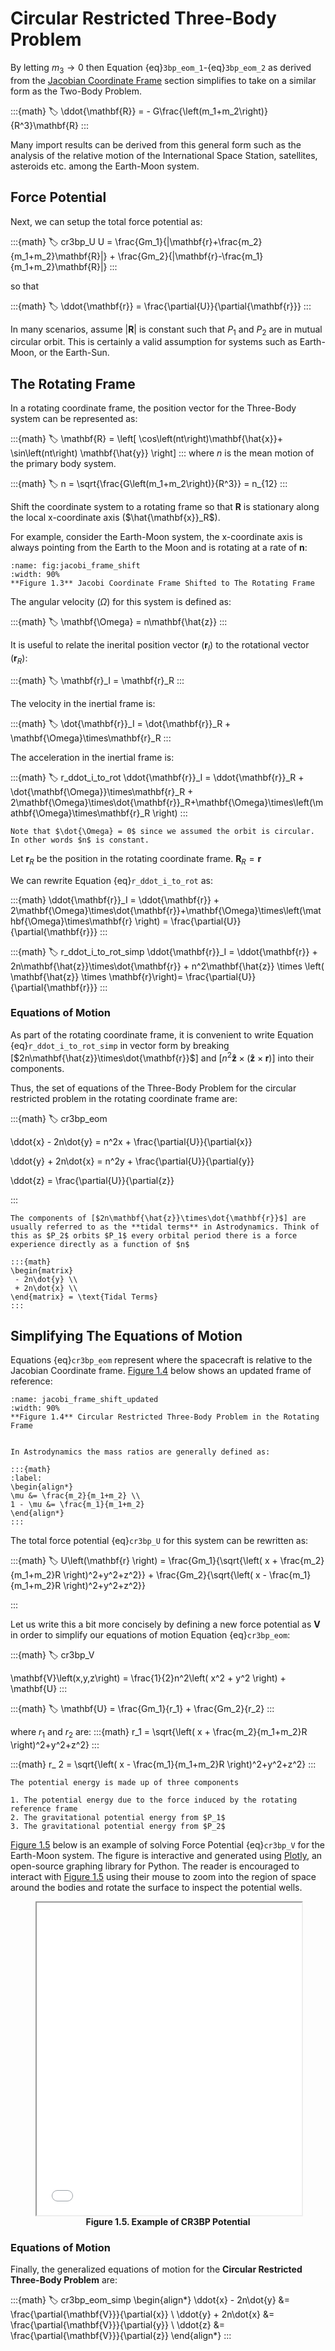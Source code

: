 
# Circular Restricted Three-Body Problem 

By letting $m_3 \rightarrow 0$ then Equation {eq}`3bp_eom_1`-{eq}`3bp_eom_2` as derived from the [Jacobian Coordinate Frame](./three_body_problem.md/#jacobian-coordinate-frame) section simplifies to take on a similar form as the Two-Body Problem.

:::{math}
:label:
\ddot{\mathbf{R}} = - G\frac{\left(m_1+m_2\right)}{R^3}\mathbf{R}
:::

Many import results can be derived from this general form such as the analysis of the relative motion of the International Space Station, satellites, asteroids etc. among the Earth-Moon system.

## Force Potential

Next, we can setup the total force potential as:

:::{math}
:label: cr3bp_U
U = \frac{Gm_1}{|\mathbf{r}+\frac{m_2}{m_1+m_2}\mathbf{R}|} + \frac{Gm_2}{|\mathbf{r}-\frac{m_1}{m_1+m_2}\mathbf{R}|} 
:::

so that 

:::{math}
:label:
\ddot{\mathbf{r}} = \frac{\partial{U}}{\partial{\mathbf{r}}}
:::

In many scenarios, assume $|\mathbf{R}|$ is constant such that $P_1$ and $P_2$ are in mutual circular orbit. This is certainly a valid assumption for systems such as Earth-Moon, or the Earth-Sun. 


## The Rotating Frame

In a rotating coordinate frame, the position vector for the Three-Body system can be represented as:

:::{math}
:label:
\mathbf{R} = \left[ \cos\left(nt\right)\mathbf{\hat{x}}+ \sin\left(nt\right) \mathbf{\hat{y}} \right]
:::
where $n$ is the mean motion of the primary body system.

:::{math}
:label:
n = \sqrt{\frac{G\left(m_1+m_2\right)}{R^3}} = n_{12}
:::

Shift the coordinate system to a rotating frame so that $\mathbf{R}$ is stationary along the local x-coordinate axis ($\hat{\mathbf{x}}_R$). 

For example, consider the Earth-Moon system, the x-coordinate axis is always pointing from the Earth to the Moon and is rotating at a rate of $\mathbf{n}$:

```{figure} ./figures/jacobi_frame_shift.png
:name: fig:jacobi_frame_shift
:width: 90%
**Figure 1.3** Jacobi Coordinate Frame Shifted to The Rotating Frame
```

The angular velocity ($\Omega$) for this system is defined as:

:::{math}
:label:
\mathbf{\Omega} = n\mathbf{\hat{z}}
:::

It is useful to relate the inerital position vector ($\mathbf{r}_I$) to the rotational vector ($\mathbf{r}_R$):

:::{math}
:label:
\mathbf{r}_I = \mathbf{r}_R
:::

The velocity in the inertial frame is:

:::{math}
:label:
\dot{\mathbf{r}}_I = \dot{\mathbf{r}}_R + \mathbf{\Omega}\times\mathbf{r}_R
:::

The acceleration in the inertial frame is:

:::{math}
:label: r_ddot_i_to_rot
\ddot{\mathbf{r}}_I = \ddot{\mathbf{r}}_R + \dot{\mathbf{\Omega}}\times\mathbf{r}_R + 2\mathbf{\Omega}\times\dot{\mathbf{r}}_R+\mathbf{\Omega}\times\left(\mathbf{\Omega}\times\mathbf{r}_R \right)
:::

```{important}
Note that $\dot{\Omega} = 0$ since we assumed the orbit is circular. In other words $n$ is constant.
```

Let $\mathbf{r}_R$ be the position in the rotating coordinate frame. $\mathbf{R}_R = \mathbf{r}$

We can rewrite Equation {eq}`r_ddot_i_to_rot` as:

:::{math}
\ddot{\mathbf{r}}_I = \ddot{\mathbf{r}} + 2\mathbf{\Omega}\times\dot{\mathbf{r}}+\mathbf{\Omega}\times\left(\mathbf{\Omega}\times\mathbf{r} \right) = \frac{\partial{U}}{\partial{\mathbf{r}}}
:::

:::{math}
:label: r_ddot_i_to_rot_simp
\ddot{\mathbf{r}}_I = \ddot{\mathbf{r}} + 2n\mathbf{\hat{z}}\times\dot{\mathbf{r}} + n^2\mathbf{\hat{z}} \times \left( \mathbf{\hat{z}} \times \mathbf{r}\right)= \frac{\partial{U}}{\partial{\mathbf{r}}}
:::

### Equations of Motion

As part of the rotating coordinate frame, it is convenient to write Equation {eq}`r_ddot_i_to_rot_simp` in vector form by breaking [$2n\mathbf{\hat{z}}\times\dot{\mathbf{r}}$] and [$n^2\mathbf{\hat{z}} \times \left( \mathbf{\hat{z}} \times \mathbf{r}\right)$] into their components.

Thus, the set of equations of the Three-Body Problem for the circular restricted problem in the rotating coordinate frame are:

:::{math}
:label: cr3bp_eom

\ddot{x} - 2n\dot{y} = n^2x + \frac{\partial{U}}{\partial{x}}

\ddot{y} + 2n\dot{x} = n^2y + \frac{\partial{U}}{\partial{y}}

\ddot{z} = \frac{\partial{U}}{\partial{z}}

:::

```{note}
The components of [$2n\mathbf{\hat{z}}\times\dot{\mathbf{r}}$] are usually referred to as the **tidal terms** in Astrodynamics. Think of this as $P_2$ orbits $P_1$ every orbital period there is a force experience directly as a function of $n$

:::{math}
\begin{matrix}
 - 2n\dot{y} \\  
 + 2n\dot{x} \\  
\end{matrix} = \text{Tidal Terms}
:::

```

## Simplifying The Equations of Motion

Equations {eq}`cr3bp_eom` represent where the spacecraft is relative to the Jacobian Coordinate frame. [Figure 1.4](jacobi_frame_shift_updated) below shows an updated frame of reference:


```{figure} ./figures/jacobi_frame_shift_updated.png
:name: jacobi_frame_shift_updated
:width: 90%
**Figure 1.4** Circular Restricted Three-Body Problem in the Rotating Frame
```

```{note}

In Astrodynamics the mass ratios are generally defined as:

:::{math}
:label:
\begin{align*}
\mu &= \frac{m_2}{m_1+m_2} \\
1 - \mu &= \frac{m_1}{m_1+m_2} 
\end{align*}
:::

```

The total force potential {eq}`cr3bp_U` for this system can be rewritten as:

:::{math}
:label:
U\left(\mathbf{r} \right) = \frac{Gm_1}{\sqrt{\left( x + \frac{m_2}{m_1+m_2}R \right)^2+y^2+z^2}} + \frac{Gm_2}{\sqrt{\left( x - \frac{m_1}{m_1+m_2}R \right)^2+y^2+z^2}}

:::

Let us write this a bit more concisely by defining a new force potential as $\mathbf{V}$ in order to simplify our equations of motion Equation {eq}`cr3bp_eom`:

:::{math}
:label: cr3bp_V

\mathbf{V}\left(x,y,z\right) = \frac{1}{2}n^2\left( x^2 + y^2 \right) + \mathbf{U}
:::

:::{math}
:label:
\mathbf{U} = \frac{Gm_1}{r_1} + \frac{Gm_2}{r_2}
:::

where $r_1$ and $r_2$ are:
:::{math}
r_1 = \sqrt{\left( x + \frac{m_2}{m_1+m_2}R \right)^2+y^2+z^2}
:::

:::{math}
r_ 2 = \sqrt{\left( x - \frac{m_1}{m_1+m_2}R \right)^2+y^2+z^2}
:::

```{note}
The potential energy is made up of three components

1. The potential energy due to the force induced by the rotating reference frame
2. The gravitational potential energy from $P_1$
3. The gravitational potential energy from $P_2$

```

[Figure 1.5](cr3bp_potent) below is an example of solving Force Potential {eq}`cr3bp_V` for the Earth-Moon system. The figure is interactive and generated using [Plotly](https://plotly.com/python/), an open-source graphing library for Python. The reader is encouraged to interact with [Figure 1.5](cr3bp_potent) using their mouse to zoom into the region of space around the bodies and rotate the surface to inspect the potential wells.

<figure id="cr3bp_potent" style="text-align: center;">
  <iframe src="../../_static/astrodynamics/three_body_problem/cr3bp_force_potential.html" width="100%" height="500px"></iframe>
  <figcaption style="text-align: center; font-weight: bold;">Figure 1.5. Example of CR3BP Potential</figcaption>
</figure>

### Equations of Motion
Finally, the generalized equations of motion for the **Circular Restricted Three-Body Problem** are:

:::{math}
:label: cr3bp_eom_simp
\begin{align*}
\ddot{x} - 2n\dot{y} &= \frac{\partial{\mathbf{V}}}{\partial{x}} \\
\ddot{y} + 2n\dot{x} &= \frac{\partial{\mathbf{V}}}{\partial{y}} \\
\ddot{z} &= \frac{\partial{\mathbf{V}}}{\partial{z}}
\end{align*}
:::
